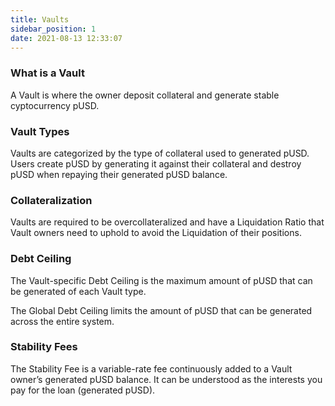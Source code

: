 ```yaml
---
title: Vaults
sidebar_position: 1
date: 2021-08-13 12:33:07
---
```


### What is a Vault

A Vault is where the owner deposit collateral and generate stable cyptocurrency pUSD.

### Vault Types
Vaults are categorized by the type of collateral used to generated pUSD. Users create pUSD by generating it against their collateral and destroy pUSD when repaying their generated pUSD balance.

### Collateralization
Vaults are required to be overcollateralized and have a Liquidation Ratio that Vault owners need to uphold to avoid the Liquidation of their positions.

### Debt Ceiling
The Vault-specific Debt Ceiling is the maximum amount of pUSD that can be generated of each Vault type.

The Global Debt Ceiling limits the amount of pUSD that can be generated across the entire system.

### Stability Fees
The Stability Fee is a variable-rate fee continuously added to a Vault owner’s generated pUSD balance. It can be understood as the interests you pay for the loan (generated pUSD). 


